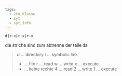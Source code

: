 ```yaml
---
tags:
  - 2te_Klasse
  - syt
  - syt_info
---
```

```sh
d|r-x|r-x|r-x
```
die striche sind zum abtrenne der teile da

> d ... directory 
> l ... symbolic link 
> - ... file
> r ... read 
> w ... write 
> x ... execute 
> - ... keine rechte
> 4 ... read 
> 2 ... write 
> 1 ... execute